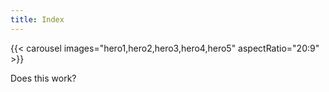 ```yaml
--- 
title: Index
---
```


{{< carousel images="hero1,hero2,hero3,hero4,hero5" aspectRatio="20:9" >}}

Does this work?